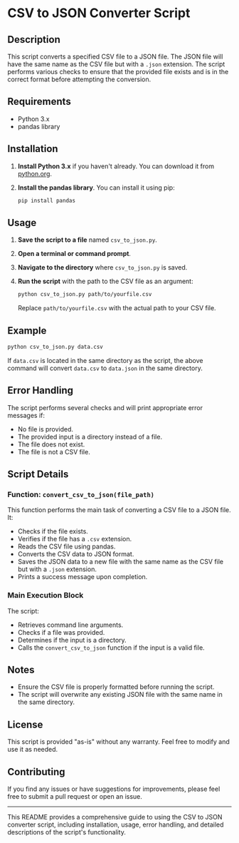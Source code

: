 # CSV to JSON Converter Script

## Description

This script converts a specified CSV file to a JSON file. The JSON file will have the same name as the CSV file but with a `.json` extension. The script performs various checks to ensure that the provided file exists and is in the correct format before attempting the conversion.

## Requirements

- Python 3.x
- pandas library

## Installation

1. **Install Python 3.x** if you haven't already. You can download it from [python.org](https://www.python.org/downloads/).

2. **Install the pandas library**. You can install it using pip:
   ```bash
   pip install pandas
   ```

## Usage

1. **Save the script to a file** named `csv_to_json.py`.

2. **Open a terminal or command prompt**.

3. **Navigate to the directory** where `csv_to_json.py` is saved.

4. **Run the script** with the path to the CSV file as an argument:
   ```bash
   python csv_to_json.py path/to/yourfile.csv
   ```

   Replace `path/to/yourfile.csv` with the actual path to your CSV file.

## Example

```bash
python csv_to_json.py data.csv
```

If `data.csv` is located in the same directory as the script, the above command will convert `data.csv` to `data.json` in the same directory.

## Error Handling

The script performs several checks and will print appropriate error messages if:
- No file is provided.
- The provided input is a directory instead of a file.
- The file does not exist.
- The file is not a CSV file.

## Script Details

### Function: `convert_csv_to_json(file_path)`

This function performs the main task of converting a CSV file to a JSON file. It:
- Checks if the file exists.
- Verifies if the file has a `.csv` extension.
- Reads the CSV file using pandas.
- Converts the CSV data to JSON format.
- Saves the JSON data to a new file with the same name as the CSV file but with a `.json` extension.
- Prints a success message upon completion.

### Main Execution Block

The script:
- Retrieves command line arguments.
- Checks if a file was provided.
- Determines if the input is a directory.
- Calls the `convert_csv_to_json` function if the input is a valid file.

## Notes

- Ensure the CSV file is properly formatted before running the script.
- The script will overwrite any existing JSON file with the same name in the same directory.

## License

This script is provided "as-is" without any warranty. Feel free to modify and use it as needed.

## Contributing

If you find any issues or have suggestions for improvements, please feel free to submit a pull request or open an issue.

---

This README provides a comprehensive guide to using the CSV to JSON converter script, including installation, usage, error handling, and detailed descriptions of the script's functionality.
